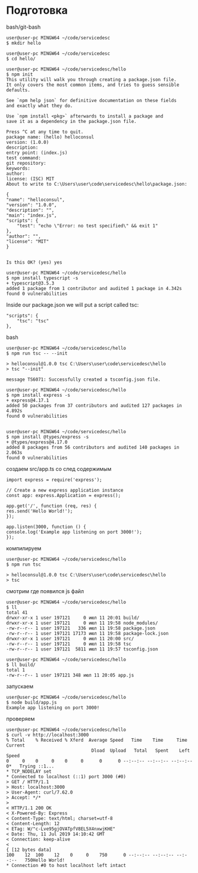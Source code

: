 Подготовка
=============

bash/git-bash

    user@user-pc MINGW64 ~/code/servicedesc
    $ mkdir hello

    user@user-pc MINGW64 ~/code/servicedesc
    $ cd hello/

    user@user-pc MINGW64 ~/code/servicedesc/hello
    $ npm init
    This utility will walk you through creating a package.json file.
    It only covers the most common items, and tries to guess sensible defaults.

    See `npm help json` for definitive documentation on these fields
    and exactly what they do.

    Use `npm install <pkg>` afterwards to install a package and
    save it as a dependency in the package.json file.

    Press ^C at any time to quit.
    package name: (hello) helloconsul
    version: (1.0.0)
    description:
    entry point: (index.js)
    test command:
    git repository:
    keywords:
    author:
    license: (ISC) MIT
    About to write to C:\Users\user\code\servicedesc\hello\package.json:

    {
    "name": "helloconsul",
    "version": "1.0.0",
    "description": "",
    "main": "index.js",
    "scripts": {
        "test": "echo \"Error: no test specified\" && exit 1"
    },
    "author": "",
    "license": "MIT"
    }


    Is this OK? (yes) yes

    user@user-pc MINGW64 ~/code/servicedesc/hello
    $ npm install typescript -s
    + typescript@3.5.3
    added 1 package from 1 contributor and audited 1 package in 4.342s
    found 0 vulnerabilities

Inside our package.json we will put a script called tsc:

    "scripts": {
        "tsc": "tsc"
    },

bash

    user@user-pc MINGW64 ~/code/servicedesc/hello                  
    $ npm run tsc -- --init                                        
                                                                
    > helloconsul@1.0.0 tsc C:\Users\user\code\servicedesc\hello   
    > tsc "--init"                                                 
                                                                
    message TS6071: Successfully created a tsconfig.json file.     

    user@user-pc MINGW64 ~/code/servicedesc/hello
    $ npm install express -s
    + express@4.17.1
    added 50 packages from 37 contributors and audited 127 packages in 4.892s
    found 0 vulnerabilities


    user@user-pc MINGW64 ~/code/servicedesc/hello
    $ npm install @types/express -s
    + @types/express@4.17.0
    added 8 packages from 56 contributors and audited 140 packages in 2.063s
    found 0 vulnerabilities

создаем src/app.ts со след содержимым

    import express = require('express');

    // Create a new express application instance
    const app: express.Application = express();

    app.get('/', function (req, res) {
    res.send('Hello World!');
    });

    app.listen(3000, function () {
    console.log('Example app listening on port 3000!');
    });

компилируем

    user@user-pc MINGW64 ~/code/servicedesc/hello
    $ npm run tsc

    > helloconsul@1.0.0 tsc C:\Users\user\code\servicedesc\hello
    > tsc

смотрим где появился js файл

    user@user-pc MINGW64 ~/code/servicedesc/hello
    $ ll
    total 41
    drwxr-xr-x 1 user 197121     0 июл 11 20:01 build/
    drwxr-xr-x 1 user 197121     0 июл 11 19:58 node_modules/
    -rw-r--r-- 1 user 197121   336 июл 11 19:58 package.json
    -rw-r--r-- 1 user 197121 17173 июл 11 19:58 package-lock.json
    drwxr-xr-x 1 user 197121     0 июл 11 20:00 src/
    -rw-r--r-- 1 user 197121     0 июл 11 19:58 tsc
    -rw-r--r-- 1 user 197121  5811 июл 11 19:57 tsconfig.json

    user@user-pc MINGW64 ~/code/servicedesc/hello
    $ ll build/
    total 1
    -rw-r--r-- 1 user 197121 348 июл 11 20:05 app.js

запускаем

    user@user-pc MINGW64 ~/code/servicedesc/hello
    $ node build/app.js
    Example app listening on port 3000!

проверяем

    user@user-pc MINGW64 ~/code/servicedesc/hello                                                     
    $ curl -v http://localhost:3000                         
    % Total    % Received % Xferd  Average Speed   Time    Time     Time  Current
                                    Dload  Upload   Total   Spent    Left  Speed                     
    0     0    0     0    0     0      0      0 --:--:-- --:--:-- --:--:--     0*   Trying ::1...   
    * TCP_NODELAY set                         
    * Connected to localhost (::1) port 3000 (#0)                         
    > GET / HTTP/1.1                                                     
    > Host: localhost:3000    
    > User-Agent: curl/7.62.0    
    > Accept: */*                                                                         
    >                                                                                     
    < HTTP/1.1 200 OK    
    < X-Powered-By: Express    
    < Content-Type: text/html; charset=utf-8    
    < Content-Length: 12                                                          
    < ETag: W/"c-Lve95gjOVATpfV8EL5X4nxwjKHE"    
    < Date: Thu, 11 Jul 2019 14:10:42 GMT                                                         
    < Connection: keep-alive                                                             
    <                                                                          
    { [12 bytes data]    
    100    12  100    12    0     0    750      0 --:--:-- --:--:-- --:--:--   750Hello World!    
    * Connection #0 to host localhost left intact

